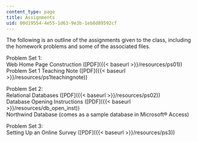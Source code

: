 ```yaml
---
content_type: page
title: Assignments
uid: 00d19554-4e55-1d63-9e3b-1eb8d89592cf
---
```


The following is an outline of the assignments given to the class, including the homework problems and some of the associated files.

Problem Set 1:  
Web Home Page Construction ([PDF]({{< baseurl >}}/resources/ps01))  
Problem Set 1 Teaching Note ([PDF]({{< baseurl >}}/resources/ps1teachingnote))

Problem Set 2:  
Relational Databases ([PDF]({{< baseurl >}}/resources/ps02))  
Database Opening Instructions ([PDF]({{< baseurl >}}/resources/db_open_inst))  
Northwind Database (comes as a sample database in Microsoft® Access)

Problem Set 3:  
Setting Up an Online Survey ([PDF]({{< baseurl >}}/resources/ps3))